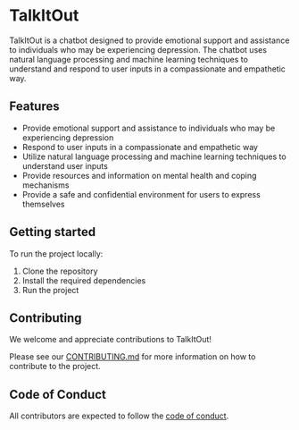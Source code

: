 # TalkItOut

TalkItOut is a chatbot designed to provide emotional support and assistance to individuals who may be experiencing depression. The chatbot uses natural language processing and machine learning techniques to understand and respond to user inputs in a compassionate and empathetic way.

## Features
- Provide emotional support and assistance to individuals who may be experiencing depression
- Respond to user inputs in a compassionate and empathetic way
- Utilize natural language processing and machine learning techniques to understand user inputs 
- Provide resources and information on mental health and coping mechanisms
- Provide a safe and confidential environment for users to express themselves

## Getting started

To run the project locally:

1. Clone the repository 
2. Install the required dependencies
3. Run the project 



## Contributing

We welcome and appreciate contributions to TalkItOut!

Please see our [CONTRIBUTING.md](https://github.com/yourusername/TalkItOut/blob/master/CONTRIBUTING.md) for more information on how to contribute to the project.

## Code of Conduct

All contributors are expected to follow the [code of conduct](https://github.com/ayush-verma1708/TalkItOut/blob/master/CODE_OF_CONDUCT.md).
